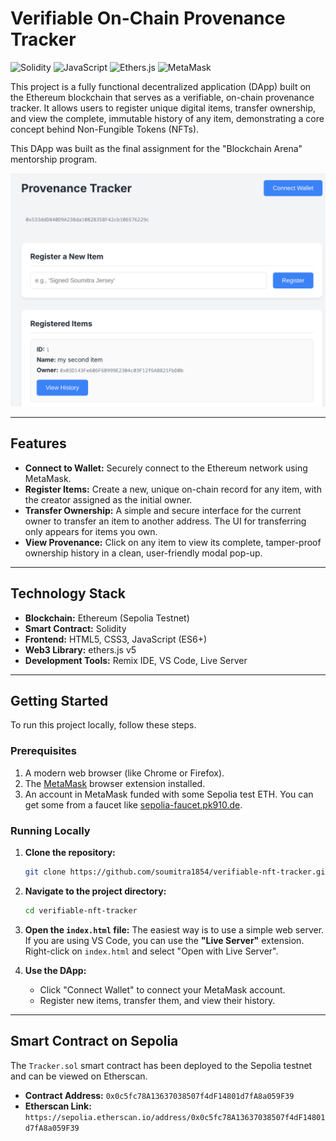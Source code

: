 # Verifiable On-Chain Provenance Tracker

![Solidity](https://img.shields.io/badge/Solidity-%23363636.svg?style=for-the-badge&logo=solidity&logoColor=white)
![JavaScript](https://img.shields.io/badge/javascript-%23323330.svg?style=for-the-badge&logo=javascript&logoColor=%23F7DF1E)
![Ethers.js](https://img.shields.io/badge/ethers.js-293345?style=for-the-badge&logo=ethereum&logoColor=white)
![MetaMask](https://img.shields.io/badge/MetaMask-F6851B?style=for-the-badge&logo=metamask&logoColor=white)

This project is a fully functional decentralized application (DApp) built on the Ethereum blockchain that serves as a verifiable, on-chain provenance tracker. It allows users to register unique digital items, transfer ownership, and view the complete, immutable history of any item, demonstrating a core concept behind Non-Fungible Tokens (NFTs).

This DApp was built as the final assignment for the "Blockchain Arena" mentorship program.

<img src="./dapp-screenshot.png" alt="DApp Screenshot" width="600"/>

---

## Features

-   **Connect to Wallet:** Securely connect to the Ethereum network using MetaMask.
-   **Register Items:** Create a new, unique on-chain record for any item, with the creator assigned as the initial owner.
-   **Transfer Ownership:** A simple and secure interface for the current owner to transfer an item to another address. The UI for transferring only appears for items you own.
-   **View Provenance:** Click on any item to view its complete, tamper-proof ownership history in a clean, user-friendly modal pop-up.

---

## Technology Stack

-   **Blockchain:** Ethereum (Sepolia Testnet)
-   **Smart Contract:** Solidity
-   **Frontend:** HTML5, CSS3, JavaScript (ES6+)
-   **Web3 Library:** ethers.js v5
-   **Development Tools:** Remix IDE, VS Code, Live Server

---

## Getting Started

To run this project locally, follow these steps.

### Prerequisites

1.  A modern web browser (like Chrome or Firefox).
2.  The [MetaMask](https://metamask.io/download/) browser extension installed.
3.  An account in MetaMask funded with some Sepolia test ETH. You can get some from a faucet like [sepolia-faucet.pk910.de](https://sepolia-faucet.pk910.de/).

### Running Locally

1.  **Clone the repository:**
    ```bash
    git clone https://github.com/soumitra1854/verifiable-nft-tracker.git
    ```

2.  **Navigate to the project directory:**
    ```bash
    cd verifiable-nft-tracker
    ```

3.  **Open the `index.html` file:**
    The easiest way is to use a simple web server. If you are using VS Code, you can use the **"Live Server"** extension. Right-click on `index.html` and select "Open with Live Server".

4.  **Use the DApp:**
    -   Click "Connect Wallet" to connect your MetaMask account.
    -   Register new items, transfer them, and view their history.

---

## Smart Contract on Sepolia

The `Tracker.sol` smart contract has been deployed to the Sepolia testnet and can be viewed on Etherscan.

-   **Contract Address:** `0x0c5fc78A13637038507f4dF14801d7fA8a059F39`
-   **Etherscan Link:** `https://sepolia.etherscan.io/address/0x0c5fc78A13637038507f4dF14801d7fA8a059F39`